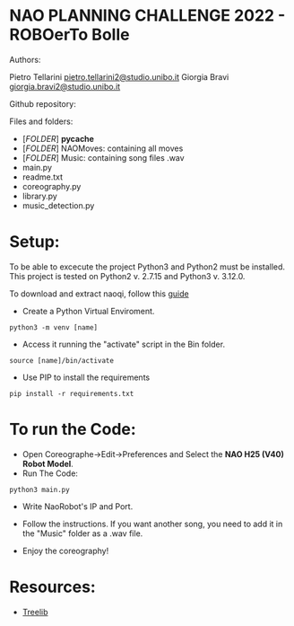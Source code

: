 # NAO PLANNING CHALLENGE 2022 - ROBOerTo Bolle

Authors:

Pietro Tellarini 	pietro.tellarini2@studio.unibo.it
Giorgia Bravi 	giorgia.bravi2@studio.unibo.it

Github repository:

Files and folders:

- [_FOLDER_] __pycache__
- [_FOLDER_] NAOMoves: containing all moves 
- [_FOLDER_] Music: containing song files .wav 
- main.py
- readme.txt
- coreography.py
- library.py
- music_detection.py


# Setup:

To be able to excecute the project Python3 and Python2 must be installed. This project is tested on Python2 v. 2.7.15 and Python3 v. 3.12.0.

To download and extract naoqi, follow this [guide](http://doc.aldebaran.com/2-5/dev/community_software.html#retrieving-software)


- Create a Python Virtual Enviroment.
```
python3 -m venv [name]
```
- Access it running the "activate" script in the Bin folder.
```
source [name]/bin/activate
```
- Use PIP to install the requirements
```
pip install -r requirements.txt
```
# To run the Code:
- Open Coreographe->Edit->Preferences and Select the **NAO H25 (V40) Robot Model**.
- Run The Code:
```
python3 main.py
```
- Write NaoRobot's IP and Port.

- Follow the instructions. If you want another song, you need to add it in the "Music" folder as a .wav file.

- Enjoy the coreography!

# Resources:

- [Treelib](https://treelib.readthedocs.io/en/latest/)


